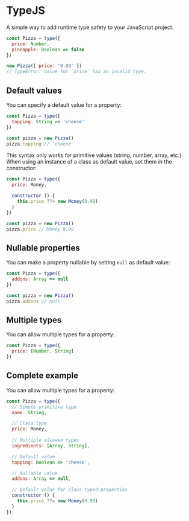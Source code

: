 # TypeJS

A simple way to add runtime type safety to your JavaScript project.

```js
const Pizza = type({
  price: Number,
  pineapple: Boolean => false
})

new Pizza({ price: '9.99' })
// TypeError: Value for `price` has an invalid type.
```

## Default values

You can specify a default value for a property:

```js
const Pizza = type({
  topping: String => 'cheese'
})

const pizza = new Pizza() 
pizza.topping // 'cheese'
```

This syntax only works for primitive values (string, number, array, etc.). When using an instance of a class as default value, set them in the constructor:

```js
const Pizza = type({
  price: Money,

  constructor () {
    this.price ??= new Money(9.99)
  }
})

const pizza = new Pizza() 
pizza.price // Money 9.99
```

## Nullable properties

You can make a property nullable by setting `null` as default value:

```js
const Pizza = type({
  addons: Array => null
})

const pizza = new Pizza() 
pizza.addons // null
```

## Multiple types

You can allow multiple types for a property:

```js
const Pizza = type({
  price: [Number, String]
})
```

## Complete example

You can allow multiple types for a property:

```js
const Pizza = type({
  // Simple primitive type
  name: String,

  // Class type
  price: Money,
  
  // Multiple allowed types
  ingredients: [Array, String],

  // Default value
  topping: Boolean => 'cheese',

  // Nullable value
  addons: Array => null,

  // Default value for class typed properties
  constructor () {
    this.price ??= new Money(9.99)
  }
})
```
